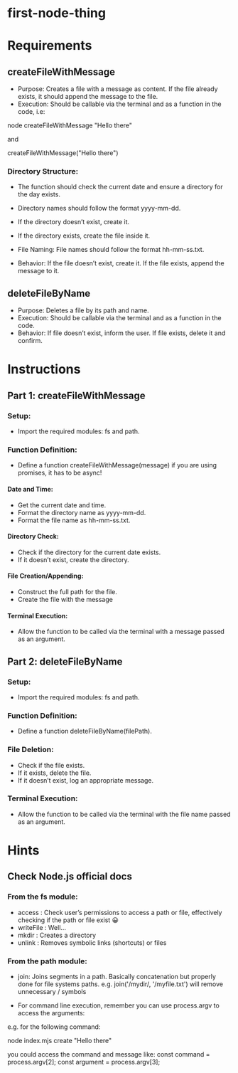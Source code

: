 # first-node-thing

# Requirements

## createFileWithMessage

-   Purpose: Creates a file with a message as content. If the file already exists, it should append the message to the file.
-   Execution: Should be callable via the terminal and as a function in the code, i.e:

node createFileWithMessage "Hello there"

and

createFileWithMessage("Hello there")

### Directory Structure:

-   The function should check the current date and ensure a directory for the day exists.
-   Directory names should follow the format yyyy-mm-dd.
-   If the directory doesn’t exist, create it.
-   If the directory exists, create the file inside it.

-   File Naming: File names should follow the format hh-mm-ss.txt.
-   Behavior: If the file doesn’t exist, create it. If the file exists, append the message to it.

## deleteFileByName

-   Purpose: Deletes a file by its path and name.
-   Execution: Should be callable via the terminal and as a function in the code.
-   Behavior: If file doesn’t exist, inform the user. If file exists, delete it and confirm.

# Instructions

## Part 1: createFileWithMessage

### Setup:

-   Import the required modules: fs and path.

### Function Definition:

-   Define a function createFileWithMessage(message) if you are using promises, it has to be async!

#### Date and Time:

-   Get the current date and time.
-   Format the directory name as yyyy-mm-dd.
-   Format the file name as hh-mm-ss.txt.

#### Directory Check:

-   Check if the directory for the current date exists.
-   If it doesn’t exist, create the directory.

#### File Creation/Appending:

-   Construct the full path for the file.
-   Create the file with the message

#### Terminal Execution:

-   Allow the function to be called via the terminal with a message passed as an argument.

## Part 2: deleteFileByName

### Setup:

-   Import the required modules: fs and path.

### Function Definition:

-   Define a function deleteFileByName(filePath).

### File Deletion:

-   Check if the file exists.
-   If it exists, delete the file.
-   If it doesn’t exist, log an appropriate message.

### Terminal Execution:

-   Allow the function to be called via the terminal with the file name passed as an argument.

# Hints

## Check Node.js official docs

### From the fs module:

-   access : Check user’s permissions to access a path or file, effectively checking if the path or file exist 😀
-   writeFile : Well…
-   mkdir : Creates a directory
-   unlink : Removes symbolic links (shortcuts) or files

### From the path module:

-   join: Joins segments in a path. Basically concatenation but properly done for file systems paths. e.g. join('/mydir/, '/myfile.txt') will remove unnecessary / symbols

-   For command line execution, remember you can use process.argv to access the arguments:

e.g. for the following command:

node index.mjs create "Hello there"

you could access the command and message like:
const command = process.argv[2];
const argument = process.argv[3];
